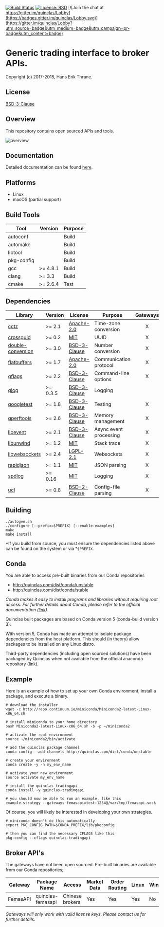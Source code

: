 [![Build Status](https://travis-ci.org/quinclas/tradingapi.svg?branch=master)](https://travis-ci.org/quinclas/tradingapi)
[![License: BSD](https://img.shields.io/badge/license-BSD-blue.svg)](https://opensource.org/licenses/BSD-3-Clause)
[![Join the chat at https://gitter.im/quinclas/Lobby](https://badges.gitter.im/quinclas/Lobby.svg)](https://gitter.im/quinclas/Lobby?utm_source=badge&utm_medium=badge&utm_campaign=pr-badge&utm_content=badge)

# Generic trading interface to broker APIs.

Copyright (c) 2017-2018, Hans Erik Thrane.

## License

[BSD-3-Clause](https://opensource.org/licenses/BSD-3-Clause)

## Overview

This repository contains open sourced APIs and tools.

![overview](https://github.com/quinclas/tradingapi/blob/gh-pages/_images/design.png)

## Documentation

Detailed documentation can be found [here](https://quinclas.github.io/tradingapi/index.html).

## Platforms

* Linux
* macOS (partial support)

## Build Tools

| Tool       | Version  | Purpose |
| ---------- | -------- | ------- |
| autoconf   |          | Build   |
| automake   |          | Build   |
| libtool    |          | Build   |
| pkg-config |          | Build   |
| gcc        | >= 4.8.1 | Build   |
| clang      | >= 3.3   | Build   |
| cmake      | >= 2.6.4 | Test    |

## Dependencies

| Library                                                          | Version  | License                                                      | Purpose                         | Gateways | API | Examples |
| ---------------------------------------------------------------- | -------- | ------------------------------------------------------------ | ------------------------------- |:--------:|:---:|:--------:|
| [cctz](https://github.com/google/cctz)                           | >= 2.1   | [Apache-2.0](https://opensource.org/licenses/Apache-2.0)     | Time-zone conversion            |     X    |  X  |     X    |
| [crossguid](https://github.com/graeme-hill/crossguid)            | >= 0.2   | [MIT](https://opensource.org/licenses/MIT)                   | UUID                            |     X    |  X  |     X    |
| [double-conversion](https://github.com/google/double-conversion) | >= 3.0   | [BSD-3-Clause](https://opensource.org/licenses/BSD-3-Clause) | Number conversion               |     X    |  X  |     X    |
| [flatbuffers](https://github.com/google/flatbuffers)             | >= 1.7   | [Apache-2.0](https://opensource.org/licenses/Apache-2.0)     | Communication protocol          |     X    |  X  |     X    |
| [gflags](https://github.com/gflags/gflags)                       | >= 2.2   | [BSD-3-Clause](https://opensource.org/licenses/BSD-3-Clause) | Command-line options            |     X    |     |     X    |
| [glog](https://github.com/google/glog)                           | >= 0.3.5 | [BSD-3-Clause](https://opensource.org/licenses/BSD-3-Clause) | Logging                         |          |  X  |     X    |
| [googletest](https://github.com/google/googletest)               | >= 1.8   | [BSD-3-Clause](https://opensource.org/licenses/BSD-3-Clause) | Testing                         |     X    |  X  |          |
| [gperftools](https://github.com/gperftools/gperftools)           | >= 2.6   | [BSD-3-Clause](https://opensource.org/licenses/BSD-3-Clause) | Memory management               |     X    |     |          |
| [libevent](https://github.com/libevent/libevent)                 | >= 2.1   | [BSD-3-Clause](https://opensource.org/licenses/BSD-3-Clause) | Async event processing          |     X    |  X  |     X    |
| [libunwind](https://github.com/libunwind/libunwind)              | >= 1.2   | [MIT](https://opensource.org/licenses/MIT)                   | Stack trace                     |     X    |     |     X    |
| [libwebsockets](https://github.com/warmcat/libwebsockets)        | >= 2.4   | [LGPL-2.1](https://opensource.org/licenses/lgpl-2.1)         | Websockets                      |     X    |     |          |
| [rapidjson](https://github.com/Tencent/rapidjson)                | >= 1.1   | [MIT](https://opensource.org/licenses/MIT)                   | JSON parsing                    |     X    |     |          |
| [spdlog](https://github.com/gabime/spdlog)                       | >= 0.16  | [MIT](https://opensource.org/licenses/MIT)                   | Logging                         |     X    |  X  |          |
| [ucl](https://github.com/vstakhov/libucl)                        | >= 0.8   | [BSD-2-Clause](https://opensource.org/licenses/BSD-2-Clause) | Config-file parsing             |     X    |     |     X    |

## Building

    ./autogen.sh
    ./configure [--prefix=$PREFIX] [--enable-examples]
    make
    make install

*If you build from source, you must ensure the dependencies listed above can be found on the system or via *`$PREFIX`.

## Conda

You are able to access pre-built binaries from our Conda repositories

* <http://quinclas.com/dist/conda/unstable>
* <http://quinclas.com/dist/conda/stable>

*Conda makes it easy to install programs and libraries without requiring root access.
For further details about Conda, please refer to the official documentation ([link](https://conda.io/docs/))*.

Quinclas built packages are based on Conda version 5 (conda-build version 3).

With version 5, Conda has made an attempt to isolate package dependencies from the host platform.
This should (in theory) allow packages to be installed on any Linux distro.

Third-party dependencies (including open sourced solutions) have been packaged by Quinclas when not available from the official anaconda repository ([link](https://github.com/AnacondaRecipes)).

## Example

Here is an example of how to set up your own Conda environment, install a package, and execute a binary.

    # download the installer
    wget -c http://repo.continuum.io/miniconda/Miniconda2-latest-Linux-x86_64.sh

    # install miniconda to your home directory
    bash Miniconda2-latest-Linux-x86_64.sh -b -p ~/miniconda2

    # activate the root environment
    source ~/miniconda2/bin/activate

    # add the quinclas package channel
    conda config --add channels http://quinclas.com/dist/conda/unstable

    # create your environment
    conda create -y -n my_env_name

    # activate your new environment
    source activate my_env_name

    # install the quinclas tradingapi
    conda install -y quinclas-tradingapi

    # you should now be able to run an example, like this
    example-strategy --gateways femasapi=test:1234@/var/tmp/femasapi.sock

Of course, you will likely be interested in developing your own strategies.

    # miniconda doesn't do this automatically
    export PKG_CONFIG_PATH=$CONDA_PREFIX/lib/pkgconfig

    # then you can find the necessary CFLAGS like this
    pkg-config --cflags quinclas-tradingapi

## Broker API's

The gateways have not been open sourced.
Pre-built binaries are available from our Conda repositories;

| Gateway  | Package Name      | Access             | Market Data | Order Routing | Linux | Windows | macOS |
| -------- | ----------------- | ------------------ | ----------- | ------------- | ----- | ------- | ----- |
| FemasAPI | quinclas-femasapi | Chinese brokers    | Yes         | Yes           | Yes   | No      | No    |

*Gateways will only work with valid license keys. Please contact us for further details*.
